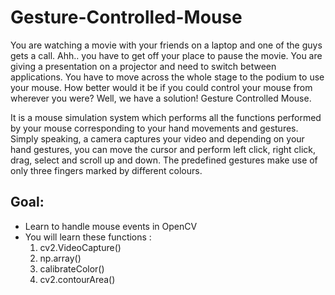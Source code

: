 # Gesture-Controlled-Mouse
You are watching a movie with your friends on a laptop and one of the guys gets a call. Ahh.. you have to get off your place to pause the movie. You are giving a presentation on a projector and need to switch between applications. You have to move across the whole stage to the podium to use your mouse. How better would it be if you could control your mouse from wherever you were? Well, we have a solution! Gesture Controlled Mouse.

It is a mouse simulation system which performs all the functions performed by
your mouse corresponding to your hand movements and gestures. Simply speaking, a camera captures your video and depending on your hand gestures, you can move the cursor and perform left click, right click, drag, select and scroll up and down. The predefined gestures make use of only three fingers marked by different colours.

## Goal:
* Learn to handle mouse events in OpenCV
* You will learn these functions :
    1) cv2.VideoCapture()
    2) np.array()
    3) calibrateColor()
    4) cv2.contourArea()
